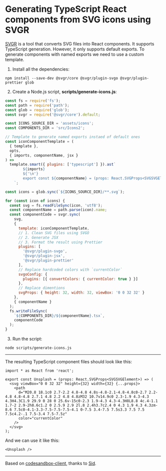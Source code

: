 <!-- 2020-09-09 react, typescript, svg, svgr -->

# Generating TypeScript React components from SVG icons using SVGR

[SVGR](https://github.com/gregberge/svgr) is a tool that converts SVG files into React components. It supports TypeScript generation. However, it only supports default exports. To generate components with named exports we need to use a custom template.

1. Install all the dependencies:

```
npm install --save-dev @svgr/core @svgr/plugin-svgo @svgr/plugin-prettier glob
```

2. Create a Node.js script, **scripts/generate-icons.js**:

```js
const fs = require('fs');
const path = require('path');
const glob = require('glob');
const svgr = require('@svgr/core').default;

const ICONS_SOURCE_DIR = 'assets/icons';
const COMPONENTS_DIR = 'src/Icons2';

// Template to generate named exports instaed of default ones
const iconComponentTemplate = (
  { template },
  opts,
  { imports, componentName, jsx }
) =>
  template.smart({ plugins: ['typescript'] }).ast`
        ${imports}
        ${'\n'}
        export const ${componentName} = (props: React.SVGProps<SVGSVGElement>) => ${jsx};
    `;

const icons = glob.sync(`${ICONS_SOURCE_DIR}/**.svg`);

for (const icon of icons) {
  const svg = fs.readFileSync(icon, 'utf8');
  const componentName = path.parse(icon).name;
  const componentCode = svgr.sync(
    svg,
    {
      template: iconComponentTemplate,
      // 1. Clean SVG files using SVGO
      // 2. Generate JSX
      // 3. Format the result using Prettier
      plugins: [
        '@svgr/plugin-svgo',
        '@svgr/plugin-jsx',
        '@svgr/plugin-prettier'
      ],
      // Replace hardcoded colors with `currentColor`
      svgoConfig: {
        plugins: [{ convertColors: { currentColor: true } }]
      },
      // Replace dimentions
      svgProps: { height: 32, width: 32, viewBox: '0 0 32 32' }
    },
    { componentName }
  );
  fs.writeFileSync(
    `${COMPONENTS_DIR}/${componentName}.tsx`,
    componentCode
  );
}
```

3. Run the script:

```
node scripts/generate-icons.js
```

---

The resulting TypeScript component files should look like this:

```tsx
import * as React from 'react';

export const Unsplash = (props: React.SVGProps<SVGSVGElement>) => (
  <svg viewBox="0 0 32 32" height={32} width={32} {...props}>
    <path
      d="M20.8 18.1c0 2.7-2.2 4.8-4.8 4.8s-4.8-2.1-4.8-4.8c0-2.7 2.2-4.8 4.8-4.8 2.7.1 4.8 2.2 4.8 4.8zM32 10.7v14.9c0 2.3-1.9 4.3-4.3 4.3H4.3C1.9 29.9 0 28 0 25.6v-15c0-2.3 1.9-4.3 4.3-4.3H8L8.8 4c.4-1.1 1.7-2 2.9-2h8.6c1.2 0 2.5.9 2.9 2l.8 2.4h3.7c2.4 0 4.3 1.9 4.3 4.3zm-8.6 7.5c0-4.1-3.3-7.5-7.5-7.5-4.1 0-7.5 3.4-7.5 7.5s3.3 7.5 7.5 7.5c4.2-.1 7.5-3.4 7.5-7.5z"
      color="currentColor"
    />
  </svg>
);
```

And we can use it like this:

```tsx
<Unsplash />
```

---

Based on [codesandbox-client](https://github.com/codesandbox/codesandbox-client/blob/4719103aad49a9fabb7b134f6fc479697358abea/packages/icons/scripts/build.js), thanks to [Sid](https://twitter.com/siddharthkp).

